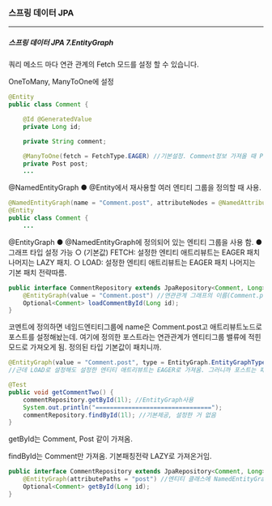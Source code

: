 <h3>스프링 데이터 JPA</h3>
<hr/>
<h5>스프링 데이터 JPA 7.EntityGraph</h5>

쿼리 메소드 마다 연관 관계의 Fetch 모드를 설정 할 수 있습니다.

OneToMany, ManyToOne에 설정

```java
@Entity
public class Comment {

    @Id @GeneratedValue
    private Long id;

    private String comment;

    @ManyToOne(fetch = FetchType.EAGER) //기본설정. Comment정보 가져올 때 Post정보도 같이 가져옴. LAZY로 바꾸면 Comment만 가져옴.
    private Post post;
    ...
```

@NamedEntityGraph
● @Entity에서 재사용할 여러 엔티티 그룹을 정의할 때 사용.

```java
@NamedEntityGraph(name = "Comment.post", attributeNodes = @NamedAttributeNode("post"))
@Entity
public class Comment {
    ...
```

@EntityGraph
● @NamedEntityGraph에 정의되어 있는 엔티티 그룹을 사용 함.
● 그래프 타입 설정 가능
	○ (기본값) FETCH: 설정한 엔티티 애트리뷰트는 EAGER 패치 나머지는 LAZY 패치.
	○ LOAD: 설정한 엔티티 애트리뷰트는 EAGER 패치 나머지는 기본 패치 전략따름.

```java
public interface CommentRepository extends JpaRepository<Comment, Long> {
    @EntityGraph(value = "Comment.post") //연관관계 그래프의 이름(Comment.post)
    Optional<Comment> loadCommentById(Long id);
}
```

코멘트에 정의하면 네임드엔티티그룹에 name은 Comment.post고 애트리뷰트노드로 포스트를 설정해놨는데. 여기에 정의한 포스트라는 연관관계가 엔티티그룹 밸류에 적힌 모드로 가져오게 됨. 정의된 타입 기본값이 패치니까.

```java
@EntityGraph(value = "Comment.post", type = EntityGraph.EntityGraphType.LOAD) //연관관계 그래프의 이름(Comment.post)
//근데 LOAD로 설정해도 설정한 엔티티 애트리뷰트는 EAGER로 가져옴. 그러니까 포스트는 패치든 로드던 기본 EAGER 모드로 가져옴.
```

```java
@Test
public void getCommentTwo() {
    commentRepository.getById(1l); //EntityGraph사용
    System.out.println("================================");
    commentRepository.findById(1l); //기본제공, 설정한 거 없음
}
```

getById는 Comment, Post 같이 가져옴.

findById는 Comment만 가져옴. 기본패칭전략 LAZY로 가져온거임.

```java
public interface CommentRepository extends JpaRepository<Comment, Long> {
    @EntityGraph(attributePaths = "post") //엔티티 클래스에 NamedEntityGraph를 정의하지 않고 이렇게 정의해도 됨.
    Optional<Comment> getById(Long id);
}
```

